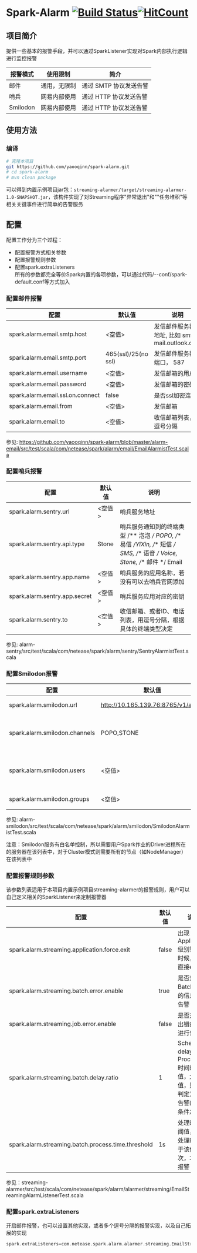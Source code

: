 # Spark-Alarm  [![Build Status](https://travis-ci.com/yaooqinn/spark-alarm.svg?branch=master)](https://travis-ci.com/yaooqinn/spark-alarm)[![HitCount](http://hits.dwyl.io/yaooqinn/spark-alarm.svg)](http://hits.dwyl.io/yaooqinn/spark-alarm)


## 项目简介

提供一些基本的报警手段，并可以通过SparkListener实现对Spark内部执行逻辑进行监控报警

| 报警模式 | 使用限制 | 简介 |
| ------ | ------ | ------ |
| 邮件 | 通用，无限制 | 通过 SMTP 协议发送告警 |
| 哨兵 | 网易内部使用 | 通过 HTTP 协议发送告警|
| Smilodon | 网易内部使用 | 通过 HTTP 协议发送告警 |

## 使用方法

### 编译

```bash
# 克隆本项目
git https://github.com/yaooqinn/spark-alarm.git
# cd spark-alarm
# mvn clean package
```

可以得到内置示例项目jar包：`streaming-alarmer/target/streaming-alarmer-1.0-SNAPSHOT.jar`，该构件实现了对Streaming程序"异常退出"和""任务堆积"等相关关键事件进行简单的告警服务

## 配置

配置工作分为三个过程：     
- 配置报警方式相关参数     
- 配置报警规则参数     
- 配置spark.extraListeners   
所有的参数都完全等价Spark内置的各项参数，可以通过代码/--conf/spark-default.conf等方式加入

### 配置邮件报警

| 配置 | 默认值 | 说明 |
| ------ | ------ | ------ |
| spark.alarm.email.smtp.host | <空值> | 发信邮件服务器的地址, 比如 smtp-mail.outlook.com |
| spark.alarm.email.smtp.port | 465(ssl)/25(no ssl) | 发信邮件服务器的端口， 587|
| spark.alarm.email.username | <空值> | 发信邮箱的用户名 |
| spark.alarm.email.password | <空值> | 发信邮箱的密码 |
| spark.alarm.email.ssl.on.connect | false | 是否ssl加密连接 |
| spark.alarm.email.from | <空值> | 发信邮箱 |
| spark.alarm.email.to | <空值> | 收信邮箱列表，用逗号分隔 |

参见: https://github.com/yaooqinn/spark-alarm/blob/master/alarm-email/src/test/scala/com/netease/spark/alarm/email/EmailAlarmistTest.scala

### 配置哨兵报警

| 配置 | 默认值 | 说明 |
| ------ | ------ | ------ |
| spark.alarm.sentry.url | <空值> | 哨兵服务地址 |
| spark.alarm.sentry.api.type | Stone | 哨兵服务通知到的终端类型 /** 泡泡 */ POPO, /** 易信 */YiXin, /** 短信 */ SMS, /** 语音 */ Voice, Stone, /** 邮件 */ Email|
| spark.alarm.sentry.app.name | <空值> | 哨兵服务的应用名称，若没有可以去哨兵官网添加 |
| spark.alarm.sentry.app.secret | <空值> | 哨兵服务应用对应的密钥 |
| spark.alarm.sentry.to | <空值> | 收信邮箱、或者ID、电话列表，用逗号分隔，根据具体的终端类型决定 |

参见: alarm-sentry/src/test/scala/com/netease/spark/alarm/sentry/SentryAlarmistTest.scala

### 配置Smilodon报警

| 配置 | 默认值 | 说明 |
| ------ | ------ | ------ |
| spark.alarm.smilodon.url | http://10.165.139.76:8765/v1/alerts | Smilodon服务地址 |
| spark.alarm.smilodon.channels | POPO,STONE | 通知中心终端类型，目前只支持|
| spark.alarm.smilodon.users | <空值> | 收信者的邮箱账号列表，逗号分隔 |
| spark.alarm.smilodon.groups | <空值> | 暂时不用管 |

参见: alarm-smilodon/src/test/scala/com/netease/spark/alarm/smilodon/SmilodonAlarmistTest.scala

注意：Smilodon服务有白名单控制，所以需要用户Spark作业的Driver进程所在的服务器在该列表中，对于Cluster模式则需要所有的节点（如NodeManager）在该列表中

### 配置报警规则参数

该参数列表适用于本项目内置示例项目streaming-alarmer的报警规则，用户可以自己定义相关的SparkListener来定制报警器

| 配置 | 默认值 | 说明 |
| ------ | ------ | ------ |
| spark.alarm.streaming.application.force.exit | false | 出现Application级别错误的时候，是否直接exit |
| spark.alarm.streaming.batch.error.enable | true | 是否对Batch出错的信息进行告警 |
| spark.alarm.streaming.job.error.enable | false | 是否对job出错的信息进行告警 |
| spark.alarm.streaming.batch.delay.ratio | 1 | Schedule delay时间 / Processing 时间的比值，大于该值，则作为判定为需要告警的必要条件之一  |
| spark.alarm.streaming.batch.process.time.threshold | 1s | 处理时间的阈值，实际处理时间大于该值的批次，才进行报警 |

参见：streaming-alarmer/src/test/scala/com/netease/spark/alarm/alarmer/streaming/EmailStreamingAlarmListenerTest.scala


### 配置spark.extraListeners

开启邮件报警，也可以设置其他实现，或者多个逗号分隔的报警实现，以及自己拓展的实现
```scala
spark.extraListeners=com.netease.spark.alarm.alarmer.streaming.EmailStreamingAlarmListener
```
